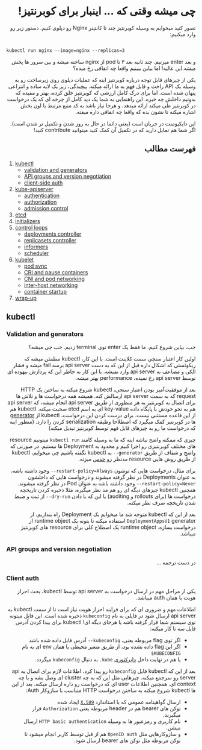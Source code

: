 <div dir='auto'>

# چی میشه وقتی که ... اینبار برای کوبرنتیز!

</div>

<div dir='auto'>
  
تصور کنید میخوایم به وسیله کوبرنتیز چند تا کانتینر Nginx رو دپلوی کنیم. دستور زیر رو وارد میکنیم:
  
</div>

<code>
kubectl run nginx --image=nginx --replicas=3  
</code>

<div dir='auto'>
  
و بعد enter میزنیم. چند ثانیه بعد ۳ تا pod از nginx ساخته میشه و بین سرور ها پخش میشه.این عالیه! اما بیاین ببینیم واقعا چه اتفاقی رخ میده؟

یکی از چیزهای قابل توجه درباره کوبرنتیز اینه که عملیات دپلوی روی زیرساخت رو به وسیله یک API راحت و قابل فهم به ما ارائه میکنه. پیچیدگی، زیر یک لایه ساده و انتزاعی پنهان شده است. اما برای درک کامل ارزشی که کوبرنتیز خلق کرده، ‌بهتر و مفیده که بدونیم داخلش چه خبره. این راهنمایی به شما یک دید کامل از چرخه ای که یک درخواست در کوبرنتیز طی میکند ارائه میدهد، و هرجا نیاز باشد به کد منبع مرتبط با اون بخش اشاره میکنه تا نشون بده که واقعا چه اتفاقی داره میفته.

این دایکیومنت در جریان است (یعنی دائما در حال به روز شدن و تکمیل تر شدن است). اگر شما هم تمایل دارید که در تکمیل آن کمک کنید میتوانید contribute کنید!

## فهرست مطالب
</div>

1. [kubectl](#kubectl)
   - [validation and generators](#validation-and-generators)
   - [API groups and version negotiation](#api-groups-and-version-negotiation)
   - [client-side auth](#client-auth)
2. [kube-apiserver](#kube-apiserver)
   - [authentication](#authentication)
   - [authorization](#authorization)
   - [admission control](#admission-control)
3. [etcd](#etcd)
4. [initializers](#initializers)
5. [control loops](#control-loops)
   - [deployments controller](#deployments-controller)
   - [replicasets controller](#replicasets-controller)
   - [informers](#informers)
   - [scheduler](#scheduler)
6. [kubelet](#kubelet)
   - [pod sync](#pod-sync)
   - [CRI and pause containers](#cri-and-pause-containers)
   - [CNI and pod networking](#cni-and-pod-networking)
   - [inter-host networking](#inter-host-networking)
   - [container startup](#container-startup)
7. [wrap-up](#wrap-up)

## kubectl


### Validation and generators

<div dir='auto'>

خب، بیاین شروع کنیم. ما فقط یک enter توی terminal زدیم. خب چی میشه؟

اولین کار اعتبار سنجی سمت کلاینت است. با این کار، kubectl مطمئن میشه که ریکوئستی که اشکال داره قبل از این که به دست api server برسه fail میشه و فشار الکی و مضاعف به api server وارد نمیشه. با این کار به خاطر این که پردازش بیهوده ای توسط api server رخ نمیده، performance بهتر میشه.

بعد از موفقیت‌آمیز بودن اعتبار سنجی، kubectl شروع میکنه به ساختن یک HTTP request که به سمت api server ارسالش کنه. همیشه همه درخواست ها و تلاش ها برای اتصال به کوبرنتیز به هر منظوری از طریق api server انجام میشه، که api server هم به نحو خودش با پایگاه داده key-value ای به اسم etcd صحبت میکنه. kubectl هم از این قاعده مستثنی نیست. برای درست کردن این درخواست، kubectl از [generator](https://kubernetes.io/docs/reference/kubectl/conventions/#generators) ها در کوبرنتیز کمک میگیرد که اصطلاحا وظیفه serialization کردن را دارد. (منظور اینه که درخواست ما رو به چیزهای قابل فهم توسط کوبرنتیز تبدیل میکنه)

چیزی که ممکنه واضح نباشه اینه که ما به وسیله کامند `kubectl run` میتونیم resource های مختلف کوبرنتیزی رو اجرا کنیم و محدود به Deployment ها نیستیم. 
 در صورتی که واضح و شفاف از طریق `generator--` به kubectl نگفته باشیم چی میخوایم، kubectl از طریق روش هایی resource مدنظر رو [حدس](https://github.com/kubernetes/kubernetes/blob/v1.14.0/pkg/kubectl/cmd/run/run.go#L319-L339) میزنه.

 برای مثال، درخواست هایی که توشون `restart-policy=Always--` وجود داشته باشه، به عنوان Deployments در نظر گرفته میشوند و درخواست هایی که داخلشون `restart-policy=Never--` وجود داشته باشه به عنوان Pod در نظر گرفته میشوند.
همچنین kubectl چیزهای دیگه ای رو هم مد نظر میگیره، مثلا ذخیره کردن تاریخچه درخواست ها (برای rollouts و auditing) یا این که با دادن ‍`dry-run--` از ثبت و ضبط شدن تاریخچه صرف نظر میکنه.

بعد از این که kubectl متوجه شد ما میخوایم یک Deployment راه بندازیم، از `DeploymentAppsV1` generator استفاده میکنه تا بتونه یک runtime object از درخواست بسازه. runtime object یک اصطلاح کلی برای resource های کوبرنتیز میباشد.

</div>

### API groups and version negotiation

<div dir='auto'>

در دست ترجمه ...

</div>

### Client auth

<div dir='auto'>

یکی از مراحل مهم در ارسال درخواست به api server توسط kubectl، بحث احراز هویت یا همان auth میباشد.

اطلاعات مهم و ضروری ای که برای فرایند احراز هویت نیاز است تا از سمت kubectl به api server ارسال شود در فایلی به نام `kubeconfig` ذخیره شده است. این فایل میتونه توی سیستم شما قرار گرفته باشه یا هرجای دیگه ای! kubectl برای پیدا کردن آدرس فایل سه تا کار میکنه:

- اگر توی flag مربوطه یعنی، `kubeconfig--` آدرس فایل داده شده باشد
- اگر این flag داده نشده بود، از طریق متغیر محیطی یا همان env ای به نام `KUBECONFIG$`
- یا هم در نهایت داخل [دایرکتوری](https://github.com/kubernetes/client-go/blob/master/tools/clientcmd/loader.go#L52) `kube.`  به دنبال `kubeconfig` میگردد.

بعد از این که kubectl فایل `kubeconfig` رو پیدا کرد، اطلاعات لازم برای اتصال به api server رو سرجمع میکنه. چیزهایی مثل این که به چه cluster ای وصل بشه و با چه context ای. همچنین اطلاعات user ای که درخواست رو داره ارسال میکنه. بعد از این ها kubectl شروع میکنه به ساختن درخواست HTTP متناسب با سازوکار Auth:

  - ارسال گواهینامه عمومی که با استاندارد [`X.509`](https://fa.wikipedia.org/wiki/%D8%A7%D8%B3%D8%AA%D8%A7%D9%86%D8%AF%D8%A7%D8%B1%D8%AF_%D8%A7%DA%A9%D8%B3%DB%B5%DB%B0%DB%B9) ایجاد شده
- توکن های bearer هم در header مربوطه یعنی  `Authorization` قرار میگیرند.
- نام کاربری و رمزعبور ها به وسیله `HTTP basic authentication` ارسال میشن.
- و سازوکارهایی مثل `OpenID auth` هم از قبل توسط کاربر انجام میشود تا توکن مربوطه مثل توکن های bearer ارسال شود.

</div>
